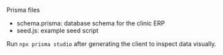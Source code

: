 Prisma files

- schema.prisma: database schema for the clinic ERP
- seed.js: example seed script

Run `npx prisma studio` after generating the client to inspect data visually.
